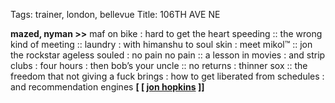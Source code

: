 Tags: trainer, london, bellevue
Title: 106TH AVE NE
  
**mazed, nyman >>** maf on bike : hard to get the heart speeding :: the wrong kind of meeting :: laundry : with himanshu to soul skin : meet mikol™ :: jon the rockstar ageless souled : no pain no pain :: a lesson in movies : and strip clubs : four hours : then bob’s your uncle :: no returns : thinner sox :: the freedom that not giving a fuck brings : how to get liberated from schedules : and recommendation engines
**[ [ [jon hopkins](https://jonhopkins.bandcamp.com/) ]]**